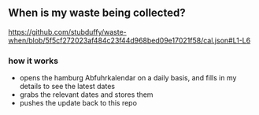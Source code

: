 ## When is my waste being collected?
  https://github.com/stubduffy/waste-when/blob/5f5cf272023af484c23f44d968bed09e17021f58/cal.json#L1-L6
  
  ### how it works
  - opens the hamburg Abfuhrkalendar on a daily basis, and fills in my details to see the latest dates
  - grabs the relevant dates and stores them
  - pushes the update back to this repo
  
